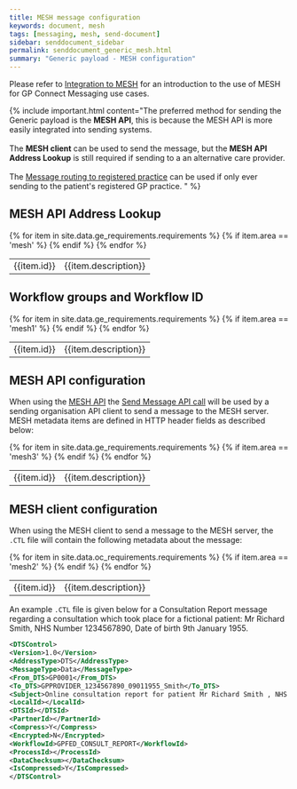 ```yaml
---
title: MESH message configuration
keywords: document, mesh
tags: [messaging, mesh, send-document]
sidebar: senddocument_sidebar
permalink: senddocument_generic_mesh.html
summary: "Generic payload - MESH configuration"
---
```


Please refer to [Integration to MESH](integration_mesh.html) for an introduction to the use of MESH for GP Connect Messaging use cases.

{% include important.html content="The preferred method for sending the Generic payload is the <strong>MESH API</strong>, this is because the MESH API is more easily integrated into sending systems.<br/><br/>The <strong>MESH client</strong> can be used to send the message, but the <strong>MESH API Address Lookup</strong> is still required if sending to a an alternative care provider.<br/><br/>The [Message routing to registered practice](integration_mesh.html#message-routing-to-registered-practice) can be used if only ever sending to the patient's registered GP practice. " %}


## MESH API Address Lookup ##

<table class="requirement-box">
  {% for item in site.data.ge_requirements.requirements %}
  {% if item.area == 'mesh' %}
  <tr>
    <td id="{{item.id}}">{{item.id}}</td>
    <td>{{item.description}}</td>
  </tr>
  {% endif %}
  {% endfor %}
</table>

## Workflow groups and Workflow ID ##

<table class="requirement-box">
  {% for item in site.data.ge_requirements.requirements %}
  {% if item.area == 'mesh1' %}
  <tr>
    <td id="{{item.id}}">{{item.id}}</td>
    <td>{{item.description}}</td>
  </tr>
  {% endif %}
  {% endfor %}
</table>

## MESH API configuration ##

When using the [MESH API](https://digital.nhs.uk/developer/api-catalogue/message-exchange-for-social-care-and-health-api) the [Send Message API call](https://digital.nhs.uk/developer/api-catalogue/message-exchange-for-social-care-and-health-api#api-Endpoints-sendMessage-0) will be used by a sending organisation API client to send a message to the MESH server. MESH metadata items are defined in HTTP header fields as described below:

<table class="requirement-box">
  {% for item in site.data.ge_requirements.requirements %}
  {% if item.area == 'mesh3' %}
  <tr>
    <td id="{{item.id}}">{{item.id}}</td>
    <td>{{item.description}}</td>
  </tr>
  {% endif %}
  {% endfor %}
</table>

## MESH client configuration  ##

When using the MESH client to send a message to the MESH server, the `.CTL` file will contain the following metadata about the message:

<table class="requirement-box">
  {% for item in site.data.oc_requirements.requirements %}
  {% if item.area == 'mesh2' %}
  <tr>
    <td id="{{item.id}}">{{item.id}}</td>
    <td>{{item.description}}</td>
  </tr>
  {% endif %}
  {% endfor %}
</table>


An example `.CTL` file is given below for a Consultation Report message regarding a consultation which took place for a fictional patient: Mr Richard Smith, NHS Number 1234567890, Date of birth 9th January 1955.

```xml
<DTSControl>
<Version>1.0</Version>
<AddressType>DTS</AddressType>
<MessageType>Data</MessageType>
<From_DTS>GP0001</From_DTS>
<To_DTS>GPPROVIDER_1234567890_09011955_Smith</To_DTS>
<Subject>Online consultation report for patient Mr Richard Smith , NHS Number 1234567890, GP0001</Subject>
<LocalId></LocalId>
<DTSId></DTSId>
<PartnerId></PartnerId>
<Compress>Y</Compress>
<Encrypted>N</Encrypted>
<WorkflowId>GPFED_CONSULT_REPORT</WorkflowId>
<ProcessId></ProcessId>
<DataChecksum></DataChecksum>
<IsCompressed>Y</IsCompressed>
</DTSControl>
```



